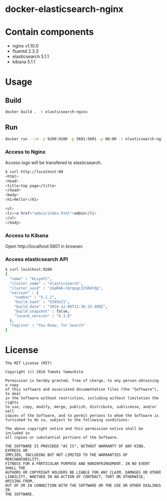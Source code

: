 docker-elasticsearch-nginx
=====

# Contain components
- nginx v1.10.0
- fluentd 2.3.3
- elasticsearch 5.1.1
- kibana 5.1.1

# Usage

## Build

```sh
docker build . -t elasticsearch-nginx
```

## Run
```sh
docker run --rm -p 9200:9200 -p 5601:5601 -p 80:80 -t elasticsearch-nginx
```

### Access to Nginx

Access logs will be transfered to elasticsearch.

```sh
$ curl http://localhost:80
<html>
<head>
<title>top page</title>
</head>
<body>
<h1>Hello!</h1>

<ul>
<li><a href="admin/index.html">admin</li>
</ul>
</body>
```

### Access to Kibana

Open http://localhost:5601 in browser.

### Access elasticsearch API

```sh
$ curl localhost:9200
{
  "name" : "KLsyeFC",
  "cluster_name" : "elasticsearch",
  "cluster_uuid" : "zGpR46-CQrqvgL535R4Ydg",
  "version" : {
    "number" : "5.1.1",
    "build_hash" : "5395e21",
    "build_date" : "2016-12-06T12:36:15.409Z",
    "build_snapshot" : false,
    "lucene_version" : "6.3.0"
  },
  "tagline" : "You Know, for Search"
}
```

# License

```
The MIT License (MIT)

Copyright (c) 2016 Tomoki Yamashita

Permission is hereby granted, free of charge, to any person obtaining a copy
of this software and associated documentation files (the "Software"), to deal
in the Software without restriction, including without limitation the rights
to use, copy, modify, merge, publish, distribute, sublicense, and/or sell
copies of the Software, and to permit persons to whom the Software is
furnished to do so, subject to the following conditions:

The above copyright notice and this permission notice shall be included in
all copies or substantial portions of the Software.

THE SOFTWARE IS PROVIDED "AS IS", WITHOUT WARRANTY OF ANY KIND, EXPRESS OR
IMPLIED, INCLUDING BUT NOT LIMITED TO THE WARRANTIES OF MERCHANTABILITY,
FITNESS FOR A PARTICULAR PURPOSE AND NONINFRINGEMENT. IN NO EVENT SHALL THE
AUTHORS OR COPYRIGHT HOLDERS BE LIABLE FOR ANY CLAIM, DAMAGES OR OTHER
LIABILITY, WHETHER IN AN ACTION OF CONTRACT, TORT OR OTHERWISE, ARISING FROM,
OUT OF OR IN CONNECTION WITH THE SOFTWARE OR THE USE OR OTHER DEALINGS IN
THE SOFTWARE.
```
